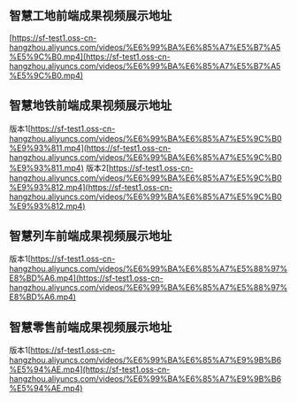 
## 智慧工地前端成果视频展示地址
[https://sf-test1.oss-cn-hangzhou.aliyuncs.com/videos/%E6%99%BA%E6%85%A7%E5%B7%A5%E5%9C%B0.mp4](https://sf-test1.oss-cn-hangzhou.aliyuncs.com/videos/%E6%99%BA%E6%85%A7%E5%B7%A5%E5%9C%B0.mp4)

## 智慧地铁前端成果视频展示地址
版本1[https://sf-test1.oss-cn-hangzhou.aliyuncs.com/videos/%E6%99%BA%E6%85%A7%E5%9C%B0%E9%93%811.mp4](https://sf-test1.oss-cn-hangzhou.aliyuncs.com/videos/%E6%99%BA%E6%85%A7%E5%9C%B0%E9%93%811.mp4)
版本2[https://sf-test1.oss-cn-hangzhou.aliyuncs.com/videos/%E6%99%BA%E6%85%A7%E5%9C%B0%E9%93%812.mp4](https://sf-test1.oss-cn-hangzhou.aliyuncs.com/videos/%E6%99%BA%E6%85%A7%E5%9C%B0%E9%93%812.mp4)

## 智慧列车前端成果视频展示地址
版本1[https://sf-test1.oss-cn-hangzhou.aliyuncs.com/videos/%E6%99%BA%E6%85%A7%E5%88%97%E8%BD%A6.mp4](https://sf-test1.oss-cn-hangzhou.aliyuncs.com/videos/%E6%99%BA%E6%85%A7%E5%88%97%E8%BD%A6.mp4)

## 智慧零售前端成果视频展示地址
版本1[https://sf-test1.oss-cn-hangzhou.aliyuncs.com/videos/%E6%99%BA%E6%85%A7%E9%9B%B6%E5%94%AE.mp4](https://sf-test1.oss-cn-hangzhou.aliyuncs.com/videos/%E6%99%BA%E6%85%A7%E9%9B%B6%E5%94%AE.mp4)


